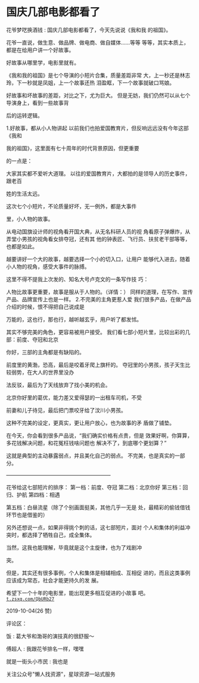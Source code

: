 # 国庆几部电影都看了

花爷梦呓换酒钱 : 国庆几部电影都看了，今天先说说《我和我 的祖国》。

花爷一直说，做生意、做品牌、做电商、做自媒体……等等 等等，其实本质上，都是在给用户讲一个好故事。

好故事从哪里学，电影里就有。

《我和我的祖国》是七个导演的小短片合集，质量差距非常 大，上一秒还是林志玲，下一秒就是凤姐，上一个故事还热 泪盈眶，下一个故事就破口骂娘。

好故事和坏故事的差距，对比之下，尤为巨大。 但是无妨，我们仍然可以从七个导演身上，看到一些故事背

后的运转逻辑。

1.好故事，都从小人物讲起 以前我们也拍爱国教育片，但反响远远没有今年这部《我和

我的祖国》，这里面有七十周年的时代背景原因，但更重要

的一点是：

大家其实都不爱听大道理。 以往的爱国教育片，大都拍的是领导人的历史事件，跟老百

姓的生活太远。

这次七个小短片，不论质量好坏，无一例外，都是大事件

里，小人物的故事。

从电动国旗设计师的视角看开国大典，从无名科研人员的视 角看原子弹爆炸，从弄堂小男孩的视角看女排夺冠，还有其 他的钟表匠、飞行员、扶贫老干部等等，也都是如此。

越要讲好一个大的故事，越要选择一个小的切入口，让用户 能够代入进去，随着小人物的视角，感受大事件的脉搏。

这里不得不提我上次发的、知名大号卢克文的一条写作技 巧：

人物比故事更重要，故事是服从于人物的。（详情：） 同样的道理，在写作、宣传产品、品牌宣传上也是一样。 2.不完美的主角更惹人爱 我们很多产品，在做产品介绍的时候，恨不得把自己说成是

万能的，这也行，那也行，越听越玄乎，用户听了都发怵。

其实不够完美的角色，更容易被用户接受。 我们看七部小短片里，比较出彩的几部：前度、夺冠和北京

你好，三部的主角都是有缺陷的。

前度里的黄渤，恐高，最后是咬着牙爬上旗杆的。 夺冠里的小男孩，孩子天生比较弱势，在大人的世界里没办

法反驳，最后为了天线放弃了找小美的机会。

北京你好里的葛优，能力差又爱得瑟的一出租车司机，不受

前妻和儿子待见，最后把门票咬牙给了汶川小男孩。

这种不完美的设定，更真实，更让用户放心，也为故事的矛 盾做了铺垫。

在今天，你会看到很多产品说，“我们确实价格有点贵，但是 效果好啊，你算算，多花钱解决问题，和花冤枉钱啥问题也 解决不了，到底哪个更划算？”

这就是典型的主动暴露弱点，并且美化自己的弱点。 不完美，也是真实的一部分。

————————————————————

花爷给这七部短片的排序： 第一档：前度、夺冠 第二档：北京你好 第三档：回归、护航 第四档：相遇

第五档：白昼流星（除了个别画面挺美，其他几乎一无是 处，最精彩的偷钱借钱环节也是借鉴的）

另外还想说一点，如果非得挑个刺的话，这七部短片，面对 个人和集体的利益冲突时，都选择了牺牲自己，成全集体。

当然，这我也能理解，毕竟就是这个主旋律，也为了戏剧冲

突。

但是，其实还有很多事例，个人和集体是相辅相成、互相促 进的，而且这类事例应该成为常态，社会才能更持久的发 展。

希望下一个十年的电影里，能出现更多相互促进的小故事 吧。[`t.zsxq.com/QbURb27`](https://t.zsxq.com/QbURb27)

2019-10-04(26 赞)

评论区：

饭 : 葛大爷和渤哥的演技真的很舒服～

傅超人 : 我跟花爷排名一样，嘿嘿

就是一街头小市民 : 我也是

关注公众号"懒人找资源"，星球资源一站式服务